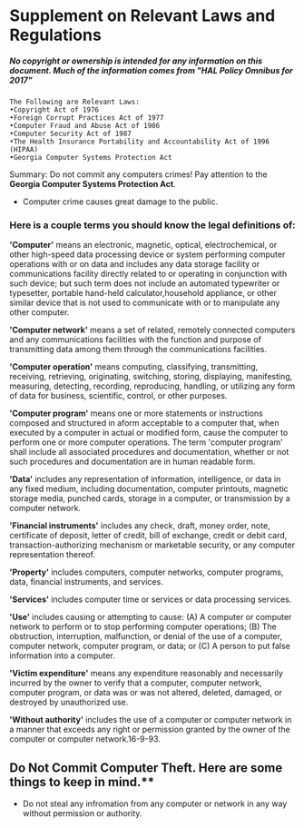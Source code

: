 # Supplement on Relevant Laws and Regulations
##### No copyright or ownership is intended for any information on this document. Much of the information comes from "HAL Policy Omnibus for 2017"
```
The Following are Relevant Laws: 
•Copyright Act of 1976
•Foreign Corrupt Practices Act of 1977
•Computer Fraud and Abuse Act of 1986
•Computer Security Act of 1987
•The Health Insurance Portability and Accountability Act of 1996 (HIPAA)
•Georgia Computer Systems Protection Act
```
Summary: Do not commit any computers crimes! Pay attention to the **Georgia Computer Systems Protection Act**.
- Computer crime causes great damage to the public.

### Here is a couple terms you should know the legal definitions of:
**'Computer'**  means  an  electronic,  magnetic,  optical,  electrochemical,  or  other  high-speed  data processing  device  or  system  performing  computer  operations  with  or  on  data  and  includes  any  data  storage facility or communications facility directly related to or operating in conjunction with such device; but  such  term  does  not  include  an  automated  typewriter  or  typesetter,  portable  hand-held  calculator,household appliance, or other similar device that is not used to communicate with or to manipulate any other computer.

**'Computer network'** means a set of related, remotely connected computers and any communications facilities with the function and purpose  of  transmitting  data  among  them  through the  communications  facilities. 

**'Computer  operation'**  means  computing,  classifying,  transmitting,  receiving,  retrieving,  originating,  switching,  storing,  displaying,  manifesting,  measuring,  detecting,  recording,  reproducing,  handling,  or  utilizing any form of data for business, scientific,  control, or other purposes. 

**'Computer  program'**  means  one  or  more  statements  or  instructions  composed  and  structured  in  aform acceptable to a computer that, when executed by a computer in actual or modified form, cause the computer to perform one or more computer operations. The term 'computer program' shall include all associated  procedures  and  documentation,  whether  or  not  such  procedures  and  documentation  are  in  human readable form.

**'Data'** includes any representation of information, intelligence, or data in any fixed medium, including documentation, computer printouts, magnetic storage media, punched cards, storage in a computer, or transmission by a computer network. 

**'Financial instruments'** includes any check, draft, money order, note, certificate of deposit, letter of credit, bill of exchange, credit or debit card, transaction-authorizing mechanism or marketable security, or any computer representation thereof.

**'Property'** includes computers, computer networks, computer programs, data, financial instruments, and services. 

**'Services'** includes computer time or services or data processing services. 

**'Use'** includes causing or attempting to cause: (A) A computer or computer network to perform or to stop performing computer operations; (B) The  obstruction,  interruption,  malfunction, or  denial  of  the  use  of  a  computer,  computer  network,  computer program, or data; or  (C) A person to put false information into a computer. 

**'Victim  expenditure'**  means  any  expenditure reasonably  and  necessarily  incurred  by  the  owner  to verify that a computer, computer network, computer program, or data was or was not altered, deleted, damaged, or destroyed by unauthorized use. 

**'Without authority'** includes the use of a computer or computer network in a manner that exceeds any right or permission granted by the owner of the computer or computer network.16-9-93.

## Do Not Commit Computer Theft. Here are some things to keep in mind.**

- Do not steal any infromation from any computer or network in any way without permission or authority.
